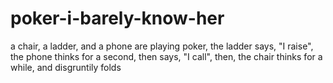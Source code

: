 # poker-i-barely-know-her
a chair, a ladder, and a phone are playing poker, the ladder says, "I raise", the phone thinks for a second, then says, "I call", then, the chair thinks for a while, and disgruntily folds
